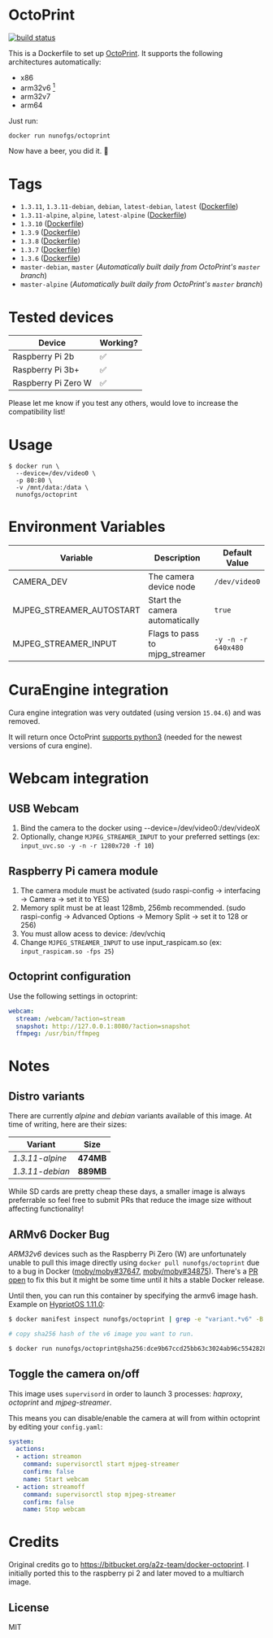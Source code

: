 # OctoPrint

[![build status][travis-image]][travis-url]

This is a Dockerfile to set up [OctoPrint](http://octoprint.org/). It supports the following architectures automatically:

- x86
- arm32v6 [<sup>1</sup>](#armv6-docker-bug)
- arm32v7
- arm64

Just run:

```sh
docker run nunofgs/octoprint
```

Now have a beer, you did it. 🍻

# Tags

- `1.3.11`, `1.3.11-debian`, `debian`, `latest-debian`, `latest` ([Dockerfile](https://github.com/nunofgs/docker-octoprint/blob/master/debian/Dockerfile))
- `1.3.11-alpine`, `alpine`, `latest-alpine` ([Dockerfile](https://github.com/nunofgs/docker-octoprint/blob/master/alpine/Dockerfile))
- `1.3.10` ([Dockerfile](https://github.com/nunofgs/docker-octoprint/blob/master/debian/Dockerfile))
- `1.3.9` ([Dockerfile](https://github.com/nunofgs/docker-octoprint/blob/master/debian/Dockerfile))
- `1.3.8` ([Dockerfile](https://github.com/nunofgs/docker-octoprint/blob/master/debian/Dockerfile))
- `1.3.7` ([Dockerfile](https://github.com/nunofgs/docker-octoprint/blob/master/debian/Dockerfile))
- `1.3.6` ([Dockerfile](https://github.com/nunofgs/docker-octoprint/blob/master/debian/Dockerfile))
- `master-debian`, `master` (_Automatically built daily from OctoPrint's `master` branch_)
- `master-alpine` (_Automatically built daily from OctoPrint's `master` branch_)

# Tested devices

| Device              | Working? |
| ------------------- | -------- |
| Raspberry Pi 2b     | ✅       |
| Raspberry Pi 3b+    | ✅       |
| Raspberry Pi Zero W | ✅       |

Please let me know if you test any others, would love to increase the compatibility list!

# Usage

```shell
$ docker run \
  --device=/dev/video0 \
  -p 80:80 \
  -v /mnt/data:/data \
  nunofgs/octoprint
```

# Environment Variables

| Variable                 | Description                    | Default Value      |
| ------------------------ | ------------------------------ | ------------------ |
| CAMERA_DEV               | The camera device node         | `/dev/video0`      |
| MJPEG_STREAMER_AUTOSTART | Start the camera automatically | `true`             |
| MJPEG_STREAMER_INPUT     | Flags to pass to mjpg_streamer | `-y -n -r 640x480` |

# CuraEngine integration

Cura engine integration was very outdated (using version `15.04.6`) and was removed.

It will return once OctoPrint [supports python3](https://github.com/foosel/OctoPrint/pull/1416#issuecomment-371878648) (needed for the newest versions of cura engine).

# Webcam integration

## USB Webcam

1. Bind the camera to the docker using --device=/dev/video0:/dev/videoX
2. Optionally, change `MJPEG_STREAMER_INPUT` to your preferred settings (ex: `input_uvc.so -y -n -r 1280x720 -f 10`)

## Raspberry Pi camera module

1. The camera module must be activated (sudo raspi-config -> interfacing -> Camera -> set it to YES)
2. Memory split must be at least 128mb, 256mb recommended. (sudo raspi-config -> Advanced Options -> Memory Split -> set it to 128 or 256)
3. You must allow acess to device: /dev/vchiq
4. Change `MJPEG_STREAMER_INPUT` to use input_raspicam.so (ex: `input_raspicam.so -fps 25`)

## Octoprint configuration

Use the following settings in octoprint:

```yaml
webcam:
  stream: /webcam/?action=stream
  snapshot: http://127.0.0.1:8080/?action=snapshot
  ffmpeg: /usr/bin/ffmpeg
```

# Notes

## Distro variants

There are currently _alpine_ and _debian_ variants available of this image. At time of writing, here are their sizes:

| Variant         | Size      |
|-----------------|---------- |
| _1.3.11-alpine_ | **474MB** |
| _1.3.11-debian_ | **889MB** |

While SD cards are pretty cheap these days, a smaller image is always preferrable so feel free to submit PRs that reduce the image size without affecting functionality!

## ARMv6 Docker Bug

_ARM32v6_ devices such as the Raspberry Pi Zero (W) are unfortunately unable to pull this image directly using `docker pull nunofgs/octoprint` due to a bug in Docker ([moby/moby#37647](https://github.com/moby/moby/issues/37647), [moby/moby#34875](https://github.com/moby/moby/issues/34875)). There's a [PR open](https://github.com/moby/moby/pull/36121#issuecomment-515243647) to fix this but it might be some time until it hits a stable Docker release.

Until then, you can run this container by specifying the armv6 image hash. Example on [HypriotOS 1.11.0](https://blog.hypriot.com):

```sh
$ docker manifest inspect nunofgs/octoprint | grep -e "variant.*v6" -B 4

# copy sha256 hash of the v6 image you want to run.

$ docker run nunofgs/octoprint@sha256:dce9b67ccd25bb63c3024ab96c55428281d8c3955c95c7b5133807133863da29
```

## Toggle the camera on/off

This image uses `supervisord` in order to launch 3 processes: _haproxy_, _octoprint_ and _mjpeg-streamer_.

This means you can disable/enable the camera at will from within octoprint by editing your `config.yaml`:

```yaml
system:
  actions:
  - action: streamon
    command: supervisorctl start mjpeg-streamer
    confirm: false
    name: Start webcam
  - action: streamoff
    command: supervisorctl stop mjpeg-streamer
    confirm: false
    name: Stop webcam
```

# Credits

Original credits go to https://bitbucket.org/a2z-team/docker-octoprint. I initially ported this to the raspberry pi 2 and later moved to a multiarch image.

## License

MIT

[travis-image]: https://img.shields.io/travis/nunofgs/docker-octoprint.svg?style=flat-square
[travis-url]: https://travis-ci.org/nunofgs/docker-octoprint
